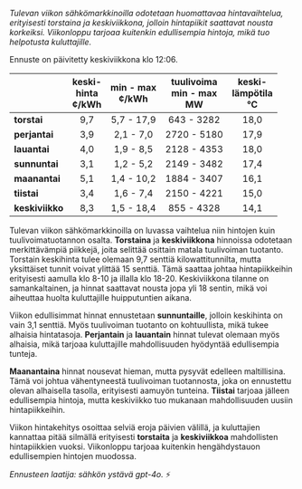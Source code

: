 *Tulevan viikon sähkömarkkinoilla odotetaan huomattavaa hintavaihtelua, erityisesti torstaina ja keskiviikkona, jolloin hintapiikit saattavat nousta korkeiksi. Viikonloppu tarjoaa kuitenkin edullisempia hintoja, mikä tuo helpotusta kuluttajille.*

Ennuste on päivitetty keskiviikkona klo 12:06.

|             | keski-<br>hinta<br>¢/kWh | min - max<br>¢/kWh | tuulivoima<br>min - max<br>MW | keski-<br>lämpötila<br>°C |
|:-------------|:----------------:|:----------------:|:-------------:|:-------------:|
| **torstai**  | 9,7              | 5,7 - 17,9       | 643 - 3282    | 18,0          |
| **perjantai**| 3,9              | 2,1 - 7,0        | 2720 - 5180   | 17,9          |
| **lauantai** | 4,0              | 1,9 - 8,5        | 2128 - 4353   | 18,0          |
| **sunnuntai**| 3,1              | 1,2 - 5,2        | 2149 - 3482   | 17,4          |
| **maanantai**| 5,1              | 1,4 - 10,2       | 1884 - 3407   | 16,1          |
| **tiistai**  | 3,4              | 1,6 - 7,4        | 2150 - 4221   | 15,0          |
| **keskiviikko**| 8,3            | 1,5 - 18,4       | 855 - 4328    | 14,1          |

Tulevan viikon sähkömarkkinoilla on luvassa vaihtelua niin hintojen kuin tuulivoimatuotannon osalta. **Torstaina** ja **keskiviikkona** hinnoissa odotetaan merkittävämpiä piikkejä, joita selittää osittain matala tuulivoiman tuotanto. Torstain keskihinta tulee olemaan 9,7 senttiä kilowattitunnilta, mutta yksittäiset tunnit voivat ylittää 15 senttiä. Tämä saattaa johtaa hintapiikkeihin erityisesti aamulla klo 8-10 ja illalla klo 18-20. Keskiviikkona tilanne on samankaltainen, ja hinnat saattavat nousta jopa yli 18 sentin, mikä voi aiheuttaa huolta kuluttajille huipputuntien aikana.

Viikon edullisimmat hinnat ennustetaan **sunnuntaille**, jolloin keskihinta on vain 3,1 senttiä. Myös tuulivoiman tuotanto on kohtuullista, mikä tukee alhaisia hintatasoja. **Perjantain** ja **lauantain** hinnat tulevat olemaan myös alhaisia, mikä tarjoaa kuluttajille mahdollisuuden hyödyntää edullisempia tunteja.

**Maanantaina** hinnat nousevat hieman, mutta pysyvät edelleen maltillisina. Tämä voi johtua vähentyneestä tuulivoiman tuotannosta, joka on ennustettu olevan alhaisella tasolla, erityisesti aamuyön tunteina. **Tiistai** tarjoaa jälleen edullisempia hintoja, mutta keskiviikko tuo mukanaan mahdollisuuden uusiin hintapiikkeihin.

Viikon hintakehitys osoittaa selviä eroja päivien välillä, ja kuluttajien kannattaa pitää silmällä erityisesti **torstaita** ja **keskiviikkoa** mahdollisten hintapiikkien vuoksi. Viikonloppu tarjoaa kuitenkin hengähdystauon edullisempien hintojen muodossa.

*Ennusteen laatija: sähkön ystävä gpt-4o.* ⚡
